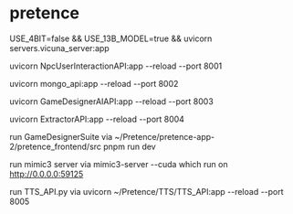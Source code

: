 # pretence

  USE_4BIT=false && USE_13B_MODEL=true && uvicorn servers.vicuna_server:app

  uvicorn NpcUserInteractionAPI:app --reload --port 8001
  
  uvicorn mongo_api:app --reload --port 8002
  
  uvicorn GameDesignerAIAPI:app --reload --port 8003
  
  uvicorn ExtractorAPI:app --reload --port 8004

  run GameDesignerSuite via ~/Pretence/pretence-app-2/pretence_frontend/src pnpm run dev

  run mimic3 server via mimic3-server --cuda which run on http://0.0.0.0:59125

  run TTS_API.py via uvicorn ~/Pretence/TTS/TTS_API:app --reload --port 8005

  
